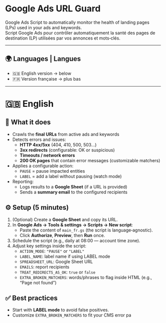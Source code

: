 # Google Ads URL Guard

Google Ads Script to automatically monitor the health of landing pages (LPs) used in your ads and keywords.  
Script Google Ads pour contrôler automatiquement la santé des pages de destination (LP) utilisées par vos annonces et mots‑clés.

---

## 🌍 Languages | Langues
- 🇬🇧 English version → below  
- 🇫🇷 Version française → plus bas  

---

# 🇬🇧 English

## 🎯 What it does
- Crawls the **final URLs** from active ads and keywords  
- Detects errors and issues:  
  - **HTTP 4xx/5xx** (404, 410, 500, 503…)  
  - **3xx redirects** (configurable: OK or suspicious)  
  - **Timeouts / network errors**  
  - **200 OK pages** that contain error messages (customizable matchers)  
- Applies a configurable action:  
  - `PAUSE` = pause impacted entities  
  - `LABEL` = add a label without pausing (watch mode)  
- Reporting:  
  - Logs results to a **Google Sheet** (if a URL is provided)  
  - Sends a **summary email** to the configured recipients  

## ⚙️ Setup (5 minutes)
1. (Optional) Create a **Google Sheet** and copy its URL.  
2. In **Google Ads → Tools & settings → Scripts → New script**:  
   - Paste the content of `main_fr.gs` (the script is language‑agnostic).  
   - Click **Authorize**, **Preview**, then **Run** once.  
3. Schedule the script (e.g., daily at 08:00 — account time zone).  
4. Adjust key settings inside the script:  
   - `ACTION_MODE`: `"PAUSE"` or `"LABEL"`  
   - `LABEL_NAME`: label name if using LABEL mode  
   - `SPREADSHEET_URL`: Google Sheet URL  
   - `EMAILS`: report recipients  
   - `TREAT_REDIRECTS_AS_OK`: `true` or `false`  
   - `EXTRA_BROKEN_MATCHERS`: words/phrases to flag inside HTML (e.g., “Page not found”)  

## ✅ Best practices
- Start with **LABEL mode** to avoid false positives.  
- Customize `EXTRA_BROKEN_MATCHERS` to fit your CMS error pa
